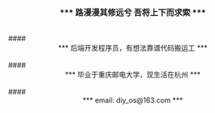 <!-- ---
title: 关于
date: 2019-02-15 20:26:12
type: about
comments: false
--- -->
<!-- ```
{
    "名字":"LiosWong",
    "大学":"重庆邮电大学",
    "毕业时间":"2017",
    "籍贯":"安徽滁州",
    "职业":"Java后端程序员",
    "所在城市":"杭州",
    "邮箱":"diy_os@163.com"
    "技术博客":"http://blog.csdn.net/bat_os"
}
``` -->
### <center>*** 路漫漫其修远兮 吾将上下而求索 ***</center>
 <!-- --> 
 <br/>
 #### <center>*** 后端开发程序员，有想法靠谱代码搬运工 ***</center> 
<br/>
#### <center>*** 毕业于重庆邮电大学，现生活在杭州 ***</center>
<br/> 
#### <center>*** email: diy_os@163.com  ***</center>

<!-- #### 技术公众号 -->
<!-- #### wechat -->
<!-- <center>** WeChat **</center>-->

<!-- <center>![https://note.youdao.com/yws/api/personal/file/WEB02a9b072cdc33cd8c498dcbd7d06b314?method=download&shareKey=8837fb5da5a7a388dec3d28462bae987](https://note.youdao.com/yws/api/personal/file/WEB02a9b072cdc33cd8c498dcbd7d06b314?method=download&shareKey=8837fb5da5a7a388dec3d28462bae987)</center>  -->

<!-- #### 微信 -->
<!-- <center>** WeChat Official Accounts  **</center> -->
<!-- <center>![https://note.youdao.com/yws/api/personal/file/WEB33a5671f67776f10dd606606d47ce9dc?method=download&shareKey=23b54c7e01ea78d238a321b552e34c28](https://note.youdao.com/yws/api/personal/file/WEB33a5671f67776f10dd606606d47ce9dc?method=download&shareKey=23b54c7e01ea78d238a321b552e34c28)</center> -->
